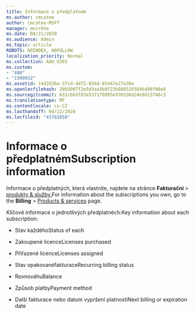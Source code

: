```yaml
---
title: Informace o předplatném
ms.author: cmcatee
author: cmcatee-MSFT
manager: mnirkhe
ms.date: 04/21/2020
ms.audience: Admin
ms.topic: article
ROBOTS: NOINDEX, NOFOLLOW
localization_priority: Normal
ms.collection: Adm_O365
ms.custom:
- "490"
- "1500032"
ms.assetid: 14d2d36a-37cd-4d72-8344-85447e27a38e
ms.openlocfilehash: 20b5097f2e5d3aa3b8f23b8865203846d90f08e8
ms.sourcegitcommit: 631cbb5f03e5371f0995e976536d24e9d13746c3
ms.translationtype: MT
ms.contentlocale: cs-CZ
ms.lasthandoff: 04/22/2020
ms.locfileid: "43763858"
---
```

# <a name="subscription-information"></a><span data-ttu-id="ada9d-102">Informace o předplatném</span><span class="sxs-lookup"><span data-stu-id="ada9d-102">Subscription information</span></span>

<span data-ttu-id="ada9d-103">Informace o předplatných, která vlastníte, najdete na stránce **Fakturační** \> [produkty & služby.](https://go.microsoft.com/fwlink/p/?linkid=842054)</span><span class="sxs-lookup"><span data-stu-id="ada9d-103">For information about the subscriptions you own, go to the **Billing** \> [Products & services](https://go.microsoft.com/fwlink/p/?linkid=842054) page.</span></span>
  
<span data-ttu-id="ada9d-104">Klíčové informace o jednotlivých předplatnéch:</span><span class="sxs-lookup"><span data-stu-id="ada9d-104">Key information about each subscription:</span></span>
  
- <span data-ttu-id="ada9d-105">Stav každého</span><span class="sxs-lookup"><span data-stu-id="ada9d-105">Status of each</span></span>

- <span data-ttu-id="ada9d-106">Zakoupené licence</span><span class="sxs-lookup"><span data-stu-id="ada9d-106">Licenses purchased</span></span>

- <span data-ttu-id="ada9d-107">Přiřazené licence</span><span class="sxs-lookup"><span data-stu-id="ada9d-107">Licenses assigned</span></span>

- <span data-ttu-id="ada9d-108">Stav opakovanéfakturace</span><span class="sxs-lookup"><span data-stu-id="ada9d-108">Recurring billing status</span></span>

- <span data-ttu-id="ada9d-109">Rovnováhu</span><span class="sxs-lookup"><span data-stu-id="ada9d-109">Balance</span></span>

- <span data-ttu-id="ada9d-110">Způsob platby</span><span class="sxs-lookup"><span data-stu-id="ada9d-110">Payment method</span></span>

- <span data-ttu-id="ada9d-111">Další fakturace nebo datum vypršení platnosti</span><span class="sxs-lookup"><span data-stu-id="ada9d-111">Next billing or expiration date</span></span>